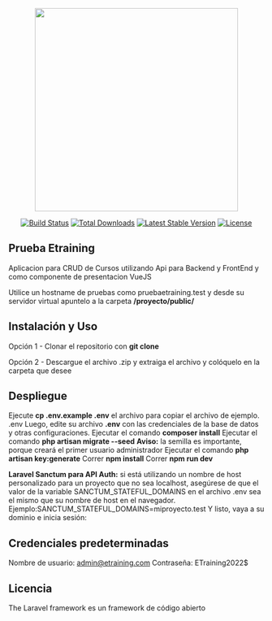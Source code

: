 <p align="center"><a href="https://laravel.com" target="_blank"><img src="https://raw.githubusercontent.com/laravel/art/master/logo-lockup/5%20SVG/2%20CMYK/1%20Full%20Color/laravel-logolockup-cmyk-red.svg" width="400"></a></p>

<p align="center">
<a href="https://travis-ci.org/laravel/framework"><img src="https://travis-ci.org/laravel/framework.svg" alt="Build Status"></a>
<a href="https://packagist.org/packages/laravel/framework"><img src="https://img.shields.io/packagist/dt/laravel/framework" alt="Total Downloads"></a>
<a href="https://packagist.org/packages/laravel/framework"><img src="https://img.shields.io/packagist/v/laravel/framework" alt="Latest Stable Version"></a>
<a href="https://packagist.org/packages/laravel/framework"><img src="https://img.shields.io/packagist/l/laravel/framework" alt="License"></a>
</p>

## Prueba Etraining

Aplicacion para CRUD de Cursos utilizando Api para Backend y FrontEnd y como componente de presentacion VueJS

Utilice un hostname de pruebas como pruebaetraining.test y desde su servidor virtual apuntelo a la carpeta **/proyecto/public/**


## Instalación y Uso

Opción 1 - Clonar el repositorio con **git clone**

Opción 2 - Descargue el archivo .zip y extraiga el archivo y colóquelo en la carpeta que desee

## Despliegue

Ejecute **cp .env.example .env** el archivo para copiar el archivo de ejemplo. .env
Luego, edite su archivo **.env** con las credenciales de la base de datos y otras configuraciones.
Ejecutar el comando **composer install**
Ejecutar el comando **php artisan migrate --seed**
**Aviso:** la semilla es importante, porque creará el primer usuario administrador
Ejecutar el comando **php artisan key:generate**
Correr **npm install**
Correr **npm run dev**

**Laravel Sanctum para API Auth:** si está utilizando un nombre de host personalizado para un proyecto que no sea localhost, asegúrese de que el valor de la variable  SANCTUM_STATEFUL_DOMAINS en el archivo .env sea el mismo que su nombre de host en el navegador. Ejemplo:SANCTUM_STATEFUL_DOMAINS=miproyecto.test
Y listo, vaya a su dominio e inicia sesión:

## Credenciales predeterminadas

Nombre de usuario: admin@etraining.com
Contraseña: ETraining2022$

## Licencia

The Laravel framework es un framework de código abierto

